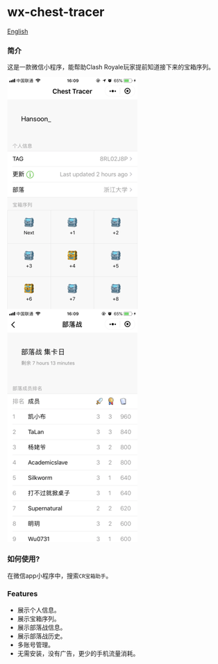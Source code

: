 # wx-chest-tracer

[English](./README_EN.md)

### 简介

这是一款微信小程序，能帮助Clash Royale玩家提前知道接下来的宝箱序列。

![alt text](./doc/ui_1.png)![alt text](./doc/ui_2.png)

### 如何使用?

在微信app小程序中，搜索`CR宝箱助手`。

### Features

- 展示个人信息。
- 展示宝箱序列。
- 展示部落战信息。
- 展示部落战历史。
- 多账号管理。
- 无需安装，没有广告，更少的手机流量消耗。

